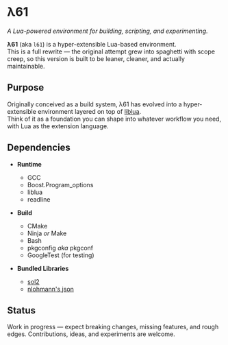 # λ61

*A Lua-powered environment for building, scripting, and experimenting.*

**λ61** (aka `l61`) is a hyper-extensible Lua-based environment.  
This is a full rewrite — the original attempt grew into spaghetti with scope creep, so this version is built to be leaner, cleaner, and actually maintainable.

## Purpose

Originally conceived as a build system, λ61 has evolved into a hyper-extensible environment layered on top of [liblua](https://www.lua.org/).  
Think of it as a foundation you can shape into whatever workflow you need, with Lua as the extension language.

## Dependencies

- **Runtime**
    - GCC
    - Boost.Program_options
    - liblua
    - readline


- **Build**
    - CMake
    - Ninja *or* Make
    - Bash
    - pkgconfig *aka* pkgconf
    - GoogleTest (for testing)


- **Bundled Libraries**
  - [sol2](https://github.com/ThePhD/sol2)
  - [nlohmann's json](https://github.com/nlohmann/json)

## Status

Work in progress — expect breaking changes, missing features, and rough edges. Contributions, ideas, and experiments are welcome.
